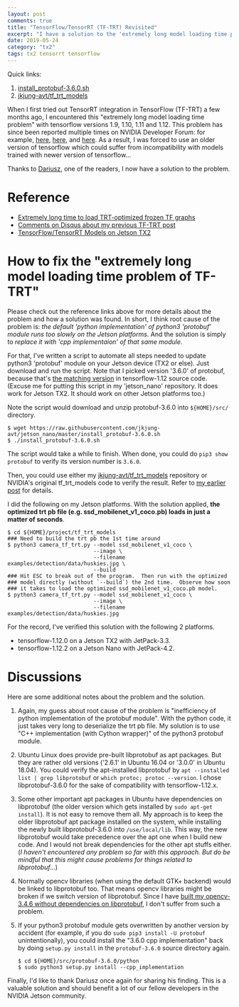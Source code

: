 ```yaml
---
layout: post
comments: true
title: "TensorFlow/TensorRT (TF-TRT) Revisited"
excerpt: "I have a solution to the 'extremely long model loading time problem' of TF-TRT now!"
date: 2019-05-24
category: "tx2"
tags: tx2 tensorrt tensorflow
---
```


Quick links:
1. [install_protobuf-3.6.0.sh](https://github.com/jkjung-avt/jetson_nano/blob/master/install_protobuf-3.6.0.sh)
2. [jkjung-avt/tf_trt_models](https://github.com/jkjung-avt/tf_trt_models)

When I first tried out TensorRT integration in TensorFlow (TF-TRT) a few months ago, I encountered this "extremely long model loading time problem" with tensorflow versions 1.9, 1.10, 1.11 and 1.12.  This problem has since been reported multiple times on NVIDIA Developer Forum: for example, [here](https://devtalk.nvidia.com/default/topic/1037019/jetson-tx2/tensorflow-object-detection-and-image-classification-accelerated-for-nvidia-jetson/post/5281960/#5281960), [here](https://devtalk.nvidia.com/default/topic/1046492/tensorrt/extremely-long-time-to-load-trt-optimized-frozen-tf-graphs/), and [here](https://devtalk.nvidia.com/default/topic/1051546/optimizing-tf-trt-load-time/).  As a result, I was forced to use an older version of tensorflow which could suffer from incompatibility with models trained with newer version of tensorflow...

Thanks to [Dariusz](https://jkjung-avt.github.io/tf-trt-models/#comment-4290171498), one of the readers, I now have a solution to the problem.

# Reference

* [Extremely long time to load TRT-optimized frozen TF graphs](https://devtalk.nvidia.com/default/topic/1046492/tensorrt/extremely-long-time-to-load-trt-optimized-frozen-tf-graphs/)
* [Comments on Disqus about my previous TF-TRT post](https://jkjung-avt.github.io/tf-trt-models/#comment-4290171498)
* [TensorFlow/TensorRT Models on Jetson TX2](https://jkjung-avt.github.io/tf-trt-models/)

# How to fix the "extremely long model loading time problem of TF-TRT"

Please check out the reference links above for more details about the problem and how a solution was found.  In short, I think root cause of the problem is: *the default 'python implementation' of python3 'protobuf' module runs too slowly on the Jetson platforms*.  And the solution is simply to *replace it with 'cpp implementaion' of that same module*.

For that, I've written a script to automate all steps needed to update python3 'protobuf' module on your Jetson device (TX2 or else).  Just download and run the script.  Note that I picked version '3.6.0' of protobuf, because that's [the matching version](https://github.com/tensorflow/tensorflow/blob/r1.12/tensorflow/workspace.bzl#L383) in tensorflow-1.12 source code.  (Excuse me for putting this script in my 'jetson_nano' repository.  It does work for Jetson TX2.  It should work on other Jetson platforms too.)

Note the script would download and unzip protobuf-3.6.0 into `${HOME}/src/` directory.

```shell
$ wget https://raw.githubusercontent.com/jkjung-avt/jetson_nano/master/install_protobuf-3.6.0.sh
$ ./install_protobuf-3.6.0.sh
```

The script would take a while to finish.  When done, you could do `pip3 show protobuf` to verify its version number is `3.6.0`.

Then, you could use either my [jkjung-avt/tf_trt_models](https://github.com/jkjung-avt/tf_trt_models) repository or NVIDIA's original tf_trt_models code to verify the result.  Refer to [my earlier post](https://jkjung-avt.github.io/tf-trt-models/) for details.

I did the following on my Jetson platforms.  With the solution applied, **the optimized trt pb file (e.g. ssd_mobilenet_v1_coco.pb) loads in just a matter of seconds**.

```shell
$ cd ${HOME}/project/tf_trt_models
### Need to build the trt pb the 1st time around
$ python3 camera_tf_trt.py --model ssd_mobilenet_v1_coco \
                           --image \
                           --filename examples/detection/data/huskies.jpg \
                           --build
### Hit ESC to break out of the program.  Then run with the optimized
### model directly (without `--build`) the 2nd time.  Observe how soon
### it takes to load the optimized ssd_mobilenet_v1_coco.pb model.
$ python3 camera_tf_trt.py --model ssd_mobilenet_v1_coco \
                           --image \
                           --filename examples/detection/data/huskies.jpg
```

For the record, I've verified this solution with the following 2 platforms.

* tensorflow-1.12.0 on a Jetson TX2 with JetPack-3.3.
* tensorflow-1.12.2 on a Jetson Nano with JetPack-4.2.

# Discussions

Here are some additional notes about the problem and the solution.

1. Again, my guess about root cause of the problem is "inefficiency of python implementation of the protobuf module".  With the python code, it just takes very long to deserialize the trt pb file.  My solution is to use "C++ implementation (with Cython wrapper)" of the python3 protobuf module.

2. Ubuntu Linux does provide pre-built libprotobuf as apt packages.  But they are rather old versions ('2.6.1' in Ubuntu 16.04 or '3.0.0' in Ubuntu 18.04).  You could verify the apt-installed libprotobuf by `apt --installed list | grep libprotobuf` or `which protoc; protoc --version`.  I chose libprotobuf-3.6.0 for the sake of compatibility with tensorflow-1.12.x.

3. Some other important apt packages in Ubuntu have dependencies on libprotobuf (the older version which gets installed by `sudo apt-get install`).  It is not easy to remove them all.  My approach is to keep the older libprotobuf apt package installed on the system, while installing the newly built libprotobuf-3.6.0 into `/use/local/lib`.  This way, the new libprotobuf would take precedence over the apt one when I build new code.  And I would not break dependencies for the other apt stuffs either.  (*I haven't encountered any problem so far with this approach.  But do be mindful that this might cause problems for things related to libprotobuf...*)

4. Normally opencv libraries (when using the default GTK+ backend) would be linked to libprotobuf too.  That means opencv libraries might be broken if we switch version of libprotobuf.  Since I have [built my opencv-3.4.6 without dependencies on libprotobuf](https://jkjung-avt.github.io/opencv-on-nano/), I don't suffer from such a problem.

5. If your python3 protobuf module gets overwritten by another version by accident (for example, if you do `sudo pip3 install -U protobuf` unintentionally), you could install the "3.6.0 cpp implementation" back by doing `setup.py install` in the `protobuf-3.6.0` source directory again.

   ```shell
   $ cd ${HOME}/src/protobuf-3.6.0/python
   $ sudo python3 setup.py install --cpp_implementation
   ```

Finally, I'd like to thank Dariusz once again for sharing his finding.  This is a valuable solution and should benefit a lot of our fellow developers in the NVIDIA Jetson community.
